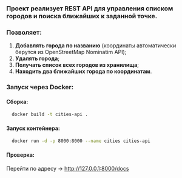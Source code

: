 ### Проект реализует REST API для управления списком городов и поиска ближайших к заданной точке.
### Позволяет:
1. **Добавлять города по названию** (координаты автоматически берутся из OpenStreetMap Nominatim API);
2. **Удалять города**;
3. **Получать список всех городов из хранилища**;
4. **Находить два ближайших города по координатам**.
### Запуск через Docker:
#### Сборка:
```bash
  docker build -t cities-api .
```
#### Запуск контейнера:
```bash
  docker run -d -p 8000:8000 --name cities cities-api
```
#### Проверка:
Перейти по адресу → http://127.0.0.1:8000/docs
